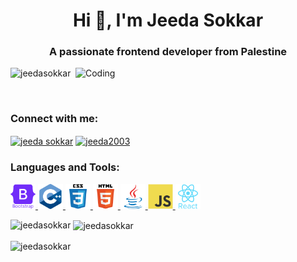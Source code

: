 <h1 align="center">Hi 👋, I'm Jeeda Sokkar</h1>
<h3 align="center">A passionate frontend developer from Palestine</h3>
<img align="right" alt="Coding" width="400" src="https://www.google.com/imgres?q=animated%20coding%20gif%20for%20github&imgurl=https%3A%2F%2Fuser-images.githubusercontent.com%2F94145573%2F167327452-29b47dbe-1ea4-4f52-b116-435b08add748.gif&imgrefurl=https%3A%2F%2Fgithub.com%2FZimboSebastiao%2FZimboSebastiao%2Fblob%2Fmain%2FREADME.md&docid=T9Ns1O6YGU_V0M&tbnid=3brDSoVYXy7FhM&vet=12ahUKEwjQnPeNiKaLAxVGwAIHHap_CpIQM3oECE8QAA..i&w=800&h=600&hcb=2&itg=1&ved=2ahUKEwjQnPeNiKaLAxVGwAIHHap_CpIQM3oECE8QAA">

<p align="left"> <img src="https://komarev.com/ghpvc/?username=jeedasokkar&label=Profile%20views&color=0e75b6&style=flat" alt="jeedasokkar" /> </p>

<p align="left"> <a href="https://twitter.com/" target="blank"><img src="https://img.shields.io/twitter/follow/?logo=twitter&style=for-the-badge" alt="" /></a> </p>

<h3 align="left">Connect with me:</h3>
<p align="left">
<a href="https://linkedin.com/in/jeeda sokkar" target="blank"><img align="center" src="https://raw.githubusercontent.com/rahuldkjain/github-profile-readme-generator/master/src/images/icons/Social/linked-in-alt.svg" alt="jeeda sokkar" height="30" width="40" /></a>
<a href="https://www.leetcode.com/jeeda2003" target="blank"><img align="center" src="https://raw.githubusercontent.com/rahuldkjain/github-profile-readme-generator/master/src/images/icons/Social/leet-code.svg" alt="jeeda2003" height="30" width="40" /></a>
</p>

<h3 align="left">Languages and Tools:</h3>
<p align="left"> <a href="https://getbootstrap.com" target="_blank" rel="noreferrer"> <img src="https://raw.githubusercontent.com/devicons/devicon/master/icons/bootstrap/bootstrap-plain-wordmark.svg" alt="bootstrap" width="40" height="40"/> </a> <a href="https://www.w3schools.com/cpp/" target="_blank" rel="noreferrer"> <img src="https://raw.githubusercontent.com/devicons/devicon/master/icons/cplusplus/cplusplus-original.svg" alt="cplusplus" width="40" height="40"/> </a> <a href="https://www.w3schools.com/css/" target="_blank" rel="noreferrer"> <img src="https://raw.githubusercontent.com/devicons/devicon/master/icons/css3/css3-original-wordmark.svg" alt="css3" width="40" height="40"/> </a> <a href="https://www.w3.org/html/" target="_blank" rel="noreferrer"> <img src="https://raw.githubusercontent.com/devicons/devicon/master/icons/html5/html5-original-wordmark.svg" alt="html5" width="40" height="40"/> </a> <a href="https://www.java.com" target="_blank" rel="noreferrer"> <img src="https://raw.githubusercontent.com/devicons/devicon/master/icons/java/java-original.svg" alt="java" width="40" height="40"/> </a> <a href="https://developer.mozilla.org/en-US/docs/Web/JavaScript" target="_blank" rel="noreferrer"> <img src="https://raw.githubusercontent.com/devicons/devicon/master/icons/javascript/javascript-original.svg" alt="javascript" width="40" height="40"/> </a> <a href="https://reactjs.org/" target="_blank" rel="noreferrer"> <img src="https://raw.githubusercontent.com/devicons/devicon/master/icons/react/react-original-wordmark.svg" alt="react" width="40" height="40"/> </a> </p>

<p><img align="left" src="https://github-readme-stats.vercel.app/api/top-langs?username=jeedasokkar&show_icons=true&locale=en&layout=compact" alt="jeedasokkar" /></p>

<p>&nbsp;<img align="center" src="https://github-readme-stats.vercel.app/api?username=jeedasokkar&show_icons=true&locale=en" alt="jeedasokkar" /></p>

<p><img align="center" src="https://github-readme-streak-stats.herokuapp.com/?user=jeedasokkar&" alt="jeedasokkar" /></p>
